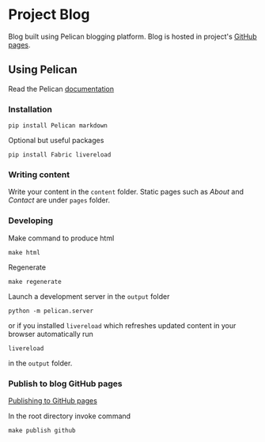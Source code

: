 # Project Blog
Blog built using Pelican blogging platform. Blog is hosted in project's [GitHub pages](https://jaantollander.github.io/SCI-C1000/).

## Using Pelican
Read the Pelican [documentation](http://docs.getpelican.com/)

### Installation
```
pip install Pelican markdown 
```

Optional but useful packages

```
pip install Fabric livereload
```

### Writing content
Write your content in the `content` folder. Static pages such as *About* and *Contact* are under `pages` folder. 

### Developing
Make command to produce html 

```
make html
```

Regenerate

```
make regenerate
```

Launch a development server in the `output` folder

```
python -m pelican.server
```

or if you installed `livereload` which refreshes updated content in your browser automatically run 

```
livereload
```

in the `output` folder.

### Publish to blog GitHub pages
[Publishing to GitHub pages](http://docs.getpelican.com/en/3.6.3/tips.html?highlight=github#publishing-to-github)

In the root directory invoke command

```
make publish github
```
